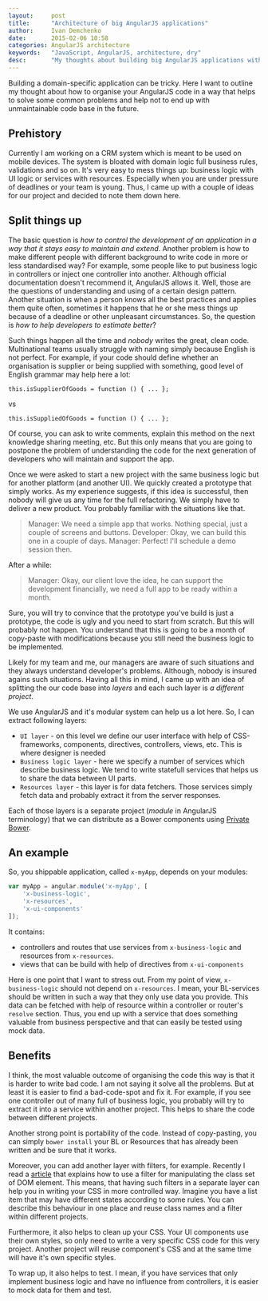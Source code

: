 ```yaml
---
layout:     post
title:      "Architecture of big AngularJS applications"
author:     Ivan Demchenko
date:       2015-02-06 10:58
categories: AngularJS architecture
keywords:   "JavaScript, AngularJS, architecture, dry"
desc:       "My thoughts about building big AngularJS applications with heavy business logic"
---
```


Building a domain-specific application can be tricky. Here I want to outline my thought about how to organise your AngularJS code in a way that helps to solve some common problems and help not to end up with unmaintainable code base in the future.

## Prehistory

Currently I am working on a CRM system which is meant to be used on mobile devices. The system is bloated with domain logic full business rules, validations and so on. It's very easy to mess things up: business logic with UI logic or services with resources. Especially when you are under pressure of deadlines or your team is young. Thus, I came up with a couple of ideas for our project and decided to note them down here.

## Split things up

The basic question is *how to control the development of an application in a way that it stays easy to maintain and extend*. Another problem is how to make different people with different background to write code in more or less standardised way? For example, some people like to put business logic in controllers or inject one controller into another. Although official documentation doesn't recommend it, AngularJS allows it. Well, those are the questions of understanding and using of a certain design pattern. Another situation is when a person knows all the best practices and applies them quite often, sometimes it happens that he or she mess things up because of a deadline or other unpleasant circumstances. So, the question is *how to help developers to estimate better*?

Such things happen all the time and *nobody* writes the great, clean code. Multinational teams usually struggle with naming simply because English is not perfect. For example, if your code should define whether an organisation is supplier or being supplied with something, good level of English grammar may help here a lot:

```
this.isSupplierOfGoods = function () { ... };
```

vs 

```
this.isSuppliedOfGoods = function () { ... };
```

Of course, you can ask to write comments, explain this method on the next knowledge sharing meeting, etc. But this only means that you are going to postpone the problem of understanding the code for the next generation of developers who will maintain and support the app.

Once we were asked to start a new project with the same business logic but for another platform (and another UI). We quickly created a prototype that simply works. As my experience suggests, if this idea is successful, then nobody will give us any time for the full refactoring. We simply have to deliver a new product. You probably familiar with the situations like that.

> Manager: We need a simple app that works. Nothing special, just a couple of screens and buttons.
> Developer: Okay, we can build this one in a couple of days.
> Manager: Perfect! I'll schedule a demo session then.

After a while:

> Manager: Okay, our client love the idea, he can support the development financially, we need a full app to be ready within a month.

Sure, you will try to convince that the prototype you've build is just a prototype, the code is ugly and you need to start from scratch. But this will probably not happen. You understand that this is going to be a month of copy-paste with modifications because you still need the business logic to be implemented.

Likely for my team and me, our managers are aware of such situations and they always understand developer's problems. Although, nobody is insured agains such situations. Having all this in mind, I came up with an idea of splitting the our code base into *layers* and each such layer is *a different project*.

We use AngularJS and it's modular system can help us a lot here. So, I can extract following layers:

* `UI layer` - on this level we define our user interface with help of CSS-frameworks, components, directives, controllers, views, etc. This is where designer is needed
* `Business logic layer` - here we specify a number of services which describe business logic. We tend to write statefull services that helps us to share the data between UI parts.
* `Resources layer` - this layer is for data fetchers. Those services simply fetch data and probably extract it from the server responses.

Each of those layers is a separate project (*module* in AngularJS terminology) that we can distribute as a Bower components using [Private Bower](https://www.npmjs.com/package/private-bower).

## An example

So, you shippable application, called `x-myApp`, depends on your modules:

```js
var myApp = angular.module('x-myApp', [
    'x-business-logic',
    'x-resources',
    'x-ui-components'
]);
```

It contains:

* controllers and routes that use services from `x-business-logic` and resources from `x-resources`.
* views that can be build with help of directives from `x-ui-components`

Here is one point that I want to stress out. From my point of view, `x-business-logic` should not depend on `x-resources`. I mean, your BL-services should be written in such a way that they only use data you provide. This data can be fetched with help of resource within a controller or router's `resolve` section. Thus, you end up with a service that does something valuable from business perspective and that can easily be tested using mock data.

## Benefits

I think, the most valuable outcome of organising the code this way is that it is harder to write bad code. I am not saying it solve all the problems. But at least it is easier to find a bad-code-spot and fix it. For example, if you see one controller out of many full of business logic, you probably will try to extract it into a service within another project. This helps to share the code between different projects.

Another strong point is portability of the code. Instead of copy-pasting, you can simply `bower install` your BL or Resources that has already been written and be sure that it works.

Moreover, you can add another layer with filters, for example. Recently I read a [article](http://www.webcodegeeks.com/javascript/angular-js/angularjs-tip-using-a-filter-with-ngclass/) that explains how to use a filter for manipulating the class set of DOM element. This means, that having such filters in a separate layer can help you in writing your CSS in more controlled way. Imagine you have a list item that may have different states according to some rules. You can describe this behaviour in one place and reuse class names and a filter within different projects.

Furthermore, it also helps to clean up your CSS. Your UI components use their own styles, so only need to write a very specific CSS code for this very project. Another project will reuse component's CSS and at the same time will have it's own specific styles.

To wrap up, it also helps to test. I mean, if you have services that only implement business logic and have no influence from controllers, it is easier to mock data for them and test.